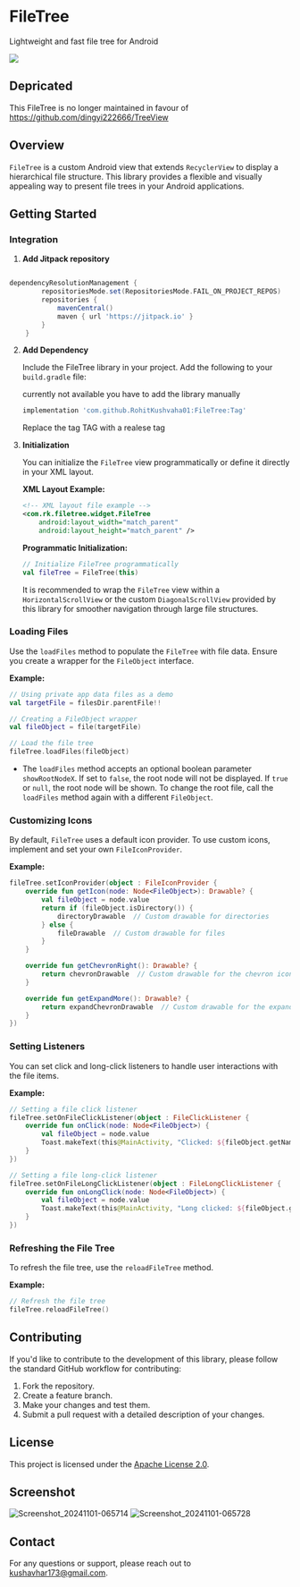 # FileTree
Lightweight and fast file tree for Android


[![](https://jitpack.io/v/RohitKushvaha01/FileTree.svg)](https://jitpack.io/#RohitKushvaha01/FileTree)


## Depricated

This FileTree is no longer maintained in favour of 
https://github.com/dingyi222666/TreeView


## Overview

`FileTree` is a custom Android view that extends `RecyclerView` to display a hierarchical file structure. This library provides a flexible and visually appealing way to present file trees in your Android applications.

## Getting Started

### Integration

1. **Add Jitpack repository**
```groovy

dependencyResolutionManagement {
		repositoriesMode.set(RepositoriesMode.FAIL_ON_PROJECT_REPOS)
		repositories {
			mavenCentral()
			maven { url 'https://jitpack.io' }
		}
	}

````

2. **Add Dependency**

   Include the FileTree library in your project. Add the following to your `build.gradle` file:

   currently not available you have to add the library manually 
   ```groovy
   implementation 'com.github.RohitKushvaha01:FileTree:Tag'
   ```

   Replace the tag TAG with a realese tag

2. **Initialization**

   You can initialize the `FileTree` view programmatically or define it directly in your XML layout.

   **XML Layout Example:**

   ```xml
   <!-- XML layout file example -->
   <com.rk.filetree.widget.FileTree
       android:layout_width="match_parent"
       android:layout_height="match_parent" />
   ```

   **Programmatic Initialization:**

   ```kotlin
   // Initialize FileTree programmatically
   val fileTree = FileTree(this)
   ```

   It is recommended to wrap the `FileTree` view within a `HorizontalScrollView` or the custom `DiagonalScrollView` provided by this library for smoother navigation through large file structures.

### Loading Files

Use the `loadFiles` method to populate the `FileTree` with file data. Ensure you create a wrapper for the `FileObject` interface.

**Example:**

```kotlin
// Using private app data files as a demo
val targetFile = filesDir.parentFile!!

// Creating a FileObject wrapper
val fileObject = file(targetFile)

// Load the file tree
fileTree.loadFiles(fileObject)
```

- The `loadFiles` method accepts an optional boolean parameter `showRootNodeX`. If set to `false`, the root node will not be displayed. If `true` or `null`, the root node will be shown. To change the root file, call the `loadFiles` method again with a different `FileObject`.

### Customizing Icons

By default, `FileTree` uses a default icon provider. To use custom icons, implement and set your own `FileIconProvider`.

**Example:**

```kotlin
fileTree.setIconProvider(object : FileIconProvider {
    override fun getIcon(node: Node<FileObject>): Drawable? {
        val fileObject = node.value
        return if (fileObject.isDirectory()) {
            directoryDrawable  // Custom drawable for directories
        } else {
            fileDrawable  // Custom drawable for files
        }
    }

    override fun getChevronRight(): Drawable? {
        return chevronDrawable  // Custom drawable for the chevron icon
    }

    override fun getExpandMore(): Drawable? {
        return expandChevronDrawable  // Custom drawable for the expand more icon
    }
})
```

### Setting Listeners

You can set click and long-click listeners to handle user interactions with the file items.

**Example:**

```kotlin
// Setting a file click listener
fileTree.setOnFileClickListener(object : FileClickListener {
    override fun onClick(node: Node<FileObject>) {
        val fileObject = node.value
        Toast.makeText(this@MainActivity, "Clicked: ${fileObject.getName()}", Toast.LENGTH_SHORT).show()
    }
})

// Setting a file long-click listener
fileTree.setOnFileLongClickListener(object : FileLongClickListener {
    override fun onLongClick(node: Node<FileObject>) {
        val fileObject = node.value
        Toast.makeText(this@MainActivity, "Long clicked: ${fileObject.getName()}", Toast.LENGTH_SHORT).show()
    }
})
```

### Refreshing the File Tree

To refresh the file tree, use the `reloadFileTree` method.

**Example:**

```kotlin
// Refresh the file tree
fileTree.reloadFileTree()
```

## Contributing

If you'd like to contribute to the development of this library, please follow the standard GitHub workflow for contributing:

1. Fork the repository.
2. Create a feature branch.
3. Make your changes and test them.
4. Submit a pull request with a detailed description of your changes.

## License

This project is licensed under the [Apache License 2.0](LICENSE).

## Screenshot
![Screenshot_20241101-065714](https://github.com/user-attachments/assets/e706ff96-7338-4462-848f-a7050a5decfa)
![Screenshot_20241101-065728](https://github.com/user-attachments/assets/899de190-7830-4363-a381-9310d1e1be36)


## Contact

For any questions or support, please reach out to [kushavhar173@gmail.com](mailto:kushavhar173@gmail.com).
